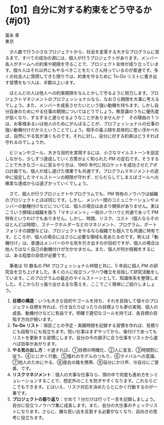# 【01】自分に対する約束をどう守るか{#j01}

<div class="author">冨永 章</div>
<div class="author_address">東京</div>

　少人数で行う小さなプロジェクトから、社会を変革する大きなプログラムに至るまで、すべての成功の源には、個人が行うプロジェクトがあります。メンバー各人がチームへの約束や期限を守ることで、プロジェクト全体が成り立っています。個々人はそれ以外にもやるべきことをたくさん持っているのが普通です。多くの社会人に質問してきた限りでは、約束を守るために To-Do リストに書き出す習慣をもつ人は、半数以上います。

　ほとんどの人は他人への約束期限をなんとかして守るように努力します。プロジェクトマネジメントのプロフェッショナルなら、なおさら期限を大事に考えるでしょう。また、メンバーを成長させたいという強い動機を持ちます。しかし自分自身のためにやる仕事の期限についてはどうでしょう。無意識のうちに優先度が低くなり、ずるずると遅らせるようなことがありませんか？　その理由の 1 つは、お客様あるいは他人のためにがんばることが、プロフェッショナルの仕事の強い動機付けだからということでしょう。相手の喜ぶ顔を具体的に思い浮かべれば、自然にやる気が湧くものです。それに対し、自分に対する約束はどうすれば守れるのでしょうか。

　ビジョンやゴール、大きな目的を実現するには、小さなマイルストーンを設定しながら、少しずつ達成していく方策がよく知られた PM の定石です。そうすることで大きなゴールに至るやり方は、1960 年代に月ロケットを成功させたアポロ計画でも、個人が成し遂げた偉業でも共通です。プログラムマネジメントの途中に設定したマイルストーンの期限が守れず、だらだらしてしまえばゴールへの確実な達成からは遠ざかっていくでしょう。

　さて、個人が行うプロジェクトやプログラムでも、PM 特有のノウハウは組織のプロジェクトとほぼ同じです。しかし、メンバー間のコミュニケーションやメンバーの動機付けなどについては、個人の場合はあまり関係がありません。実はこういう領域は組織を扱う「マネジメント」一般のノウハウと共通であって PM 特有というわけでもありません。しかし、時間、リスク、コスト（個人ならそのほとんどは時間）、ステークホルダーなどのマネジメント、プログラム、ポートフォリオの調整などは、プロジェクトをやるなら組織でも個人でも共通に特有です。ところが、個人の場合にはさらに必要な領域も見あたるのです。例えば「動機付け」は、普通はメンバーのやる気を引き出すのが目的ですが、個人の場合は他人ではなく自己の動機付けが欠かせません。また、個人が何か挑戦をするには、ある程度の自信が必要です。

　筆者は 10 数名の PM プロフェッショナル仲間と共に、5 年前に個人 PM の研究会を立ち上げました。多くの人に役立つノウハウ確立を目指して研究活動をしています。このプログラムの最近のマイルストーンとして、知識体系を整理しました。そこから引っ張り出せる主な答えを、ここでごく簡単にご紹介しましょう。

1. **目標の構造**：いつも大きな目的やゴールを持ち、それを目指して個々のプロジェクト目標を作れば、行き当たりばったりの目標よりも夢の実現、個人の成長、動機付けなどに有益です。明確で適切なゴールを持てば、各目標の目指す方向が揃います。
2. **To-Do リスト**：項目ごとの予定・実績時間を記録する習慣を作れば、見積りにも段取りにも役立ちます。短い仕事はまずやってから、後付けであってもリストを更新する習慣にします。自分の今の調子に合う仕事をリストから選べば効率があがります。
3. **やる気の出し方**：十選すれば、①目標の明確化、②人に宣言、③時間割に従う、④とにかく行動、⑤憧れのモデルのつもり、⑥ライバルへの意識、⑦他人のためにやる、⑧座右の銘を携帯、⑨自分にかけ声、⑩自分にご褒美、です。
4. **リスクマネジメント**：個人の大事な仕事なら、頭の中で何度も進め方をシミュレーションすることで、想定外のことを防ぎやすくなります。これならどこでもできます。とはいえ、リスク対応を決めたらとにかく行動するのが一番です。
5. **プロジェクトの振り返り**：せめて 1 分だけは行って一言を記録しましょう。自分に役立つノウハウ集に成長します。また、自分の大仕事のチェックリストになります。さらに、嫌な思い出を反芻する必要がなくなり、前向きの思考に役立ちます。

